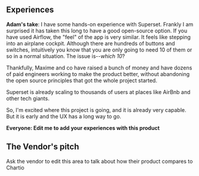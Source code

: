## Experiences

**Adam's take**: I have some hands-on experience with Superset. Frankly I am surprised it has taken this long to have a good open-source option. If you have used Airflow, the "feel" of the app is very similar. It feels like stepping into an airplane cockpit. Although there are hundreds of buttons and switches, intuitively you know that you are only going to need 10 of them or so in a normal situation. The issue is--_which 10_?

Thankfully, Maxime and co have raised a bunch of money and have dozens of paid engineers working to make the product better, without abandoning the open source principles that got the whole project started.

Superset is already scaling to thousands of users at places like AirBnb and other tech giants.

So, I'm excited where this project is going, and it is already very capable. But it is early and the UX has a long way to go.

**Everyone: Edit me to add your experiences with this product**

## The Vendor's pitch

Ask the vendor to edit this area to talk about how their product compares to Chartio
